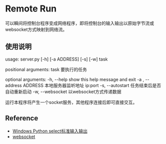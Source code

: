 # Remote Run

可以瞬间将控制台程序变成网络程序，即将控制台的输入输出以原始字节流或websocket方式映射到网络流。

## 使用说明

usage: server.py \[-h\] \[-a ADDRESS\] \[-s\] \[-w\] task

positional arguments:
  task                  要执行的任务

optional arguments:
  -h, --help            show this help message and exit
  -a , --address ADDRESS  本地服务器监听地址 ip:port
  -s, --autostart       任务结束后是否自动重新启动
  -w, --websocket       以websocket方式传递数据



运行本程序将产生一个socket服务，其他程序连接后即可直接交互。

## Reference
+ [Windows Python select标准输入输出](http://www.ideawu.net/blog/archives/508.html)
+ [websocket](http://python.jobbole.com/88207/)